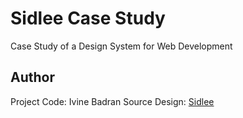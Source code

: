 # Sidlee Case Study
Case Study of a Design System for Web Development

## Author

Project Code: Ivine Badran Source Design: <a href="https://sidlee.com/en">Sidlee</a>
